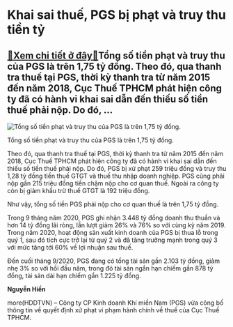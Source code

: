 Khai sai thuế, PGS bị phạt và truy thu tiền tỷ
==============================================

[:gift:Xem chi tiết ở đây:gift:](https://hddtvn.com/khai-sai-thue-pgs-bi-phat-va-truy-thu-tien-ty/)Tổng số tiền phạt và truy thu của PGS là trên 1,75 tỷ đồng. Theo đó, qua thanh tra thuế tại PGS, thời kỳ thanh tra từ năm 2015 đến năm 2018, Cục Thuế TPHCM phát hiện công ty đã có hành vi khai sai dẫn đến thiếu số tiền thuế phải nộp. Do đó, …
--------------------------------------------------------------------------------------------------------------------------------------------------------------------------------------------------------------------------------------------------





![Tổng số tiền phạt và truy thu của PGS là trên 1,75 tỷ đồng.](https://hddtvn.com/wp-content/uploads/2021/01/0042_PGS.jpg "Tổng số tiền phạt và truy thu của PGS là trên 1,75 tỷ đồng.")


Tổng số tiền phạt và truy thu của PGS là trên 1,75 tỷ đồng.



Theo đó, qua thanh tra thuế tại PGS, thời kỳ thanh tra từ năm 2015 đến năm 2018, Cục Thuế TPHCM phát hiện công ty đã có hành vi khai sai dẫn đến thiếu số tiền thuế phải nộp. Do đó, PGS bị xử phạt 259 triệu đồng và truy thu 1,28 tỷ đồng tiền thuế GTGT và thuế thu nhập doanh nghiệp. PGS cũng phải nộp gần 215 triệu đồng tiền chậm nộp cho cơ quan thuế. Ngoài ra công ty còn bị giảm khấu trừ thuế GTGT là 192 triệu đồng.


Như vậy, tổng số tiền PGS phải nộp cho cơ quan thuế là trên 1,75 tỷ đồng.


Trong 9 tháng năm 2020, PGS ghi nhận 3.448 tỷ đồng doanh thu thuần và hơn 14 tỷ đồng lãi ròng, lần lượt giảm 26% và 76% so với cùng kỳ năm 2019. Trong năm 2020, hoạt động sản xuất kinh doanh của PGS bị thua lỗ trong quý 1, sau đó tích cực trở lại từ quý 2 và đã tăng trưởng mạnh trong quý 3 với mức tăng tới 60% về lợi nhuận sau thuế.


Đến cuối tháng 9/2020, PGS đang có tổng tài sản gần 2.103 tỷ đồng, giảm nhẹ 3% so với hồi đầu năm, trong đó tài sản ngắn hạn chiếm gần 878 tỷ đồng, tài sản dài hạn chiếm gần 1.225 tỷ đồng.




**Nguyễn Hiền**



more(HDDTVN) – Công ty CP Kinh doanh Khí miền Nam (PGS) vừa công bố thông tin về quyết định xử phạt vi phạm hành chính về thuế của Cục Thuế TPHCM.

